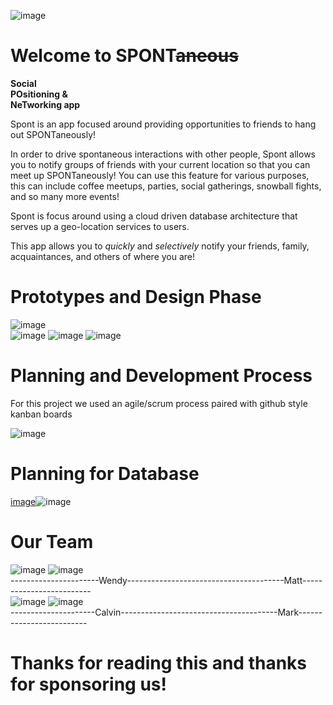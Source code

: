 ![image](https://github.com/SVLTco/Spont-Website/blob/master/assets/spont_logo_ver14.png?raw=true)

# Welcome to SPONT~~aneous~~

**Social**  
**POsitioning &**  
**NeTworking app**  

Spont is an app focused around providing opportunities to friends to hang out SPONTaneously!

In order to drive spontaneous interactions with other people, Spont allows you to notify groups of friends with your current location so that you can meet up SPONTaneously! You can use this feature for various purposes, this can include coffee meetups, parties, social gatherings, snowball fights, and so many more events!

Spont is focus around using a cloud driven database architecture that serves up a geo-location services to users.

This app allows you to _quickly_ and _selectively_ notify your friends, family, acquaintances, and others of where you are!

# Prototypes and Design Phase

![image](https://github.com/SVLTco/Spont-Website/blob/master/assets/maps_view.png?raw=true)  
![image](https://github.com/SVLTco/Spont-Website/blob/master/assets/spont_loading_view.png?raw=true)
![image](https://github.com/SVLTco/Spont-Website/blob/master/assets/friend_view.png?raw=true)
![image](https://github.com/SVLTco/Spont-Website/blob/master/assets/create_group_view.png?raw=true)

# Planning and Development Process

For this project we used an agile/scrum process paired with github style kanban boards

![image](https://github.com/SVLTco/Spont-Website/blob/master/assets/development_process_kanban.png?raw=true)

# Planning for Database

[image](https://github.com/SVLTco/Spont-Website/blob/master/assets/database.jpg?raw=true)![image](https://github.com/SVLTco/Spont-Website/blob/master/assets/gcp.png?raw=true)

# Our Team
![image](https://github.com/SVLTco/Spont-Website/blob/master/assets/wendy1.jpg?raw=true) ![image](https://github.com/SVLTco/Spont-Website/blob/master/assets/matt1.jpg?raw=true)  
----------------------Wendy---------------------------------------Matt-------------------------  
![image](https://github.com/SVLTco/Spont-Website/blob/master/assets/calvin1.jpg?raw=true) ![image](https://github.com/SVLTco/Spont-Website/blob/master/assets/mark1.jpg?raw=true)  
---------------------Calvin---------------------------------------Mark-------------------------
# Thanks for reading this and thanks for sponsoring us!
